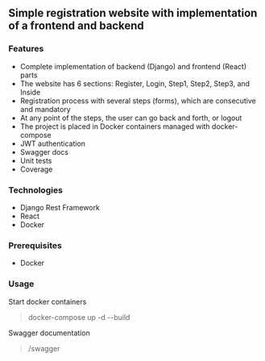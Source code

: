 ## Simple registration website with implementation of a frontend and backend

### Features
- Complete implementation of backend (Django) and frontend (React) parts
- The website has 6 sections: Register, Login, Step1, Step2, Step3, and Inside
- Registration process with several steps (forms), which are consecutive and mandatory
- At any point of the steps, the user can go back and forth, or logout
- The project is placed in Docker containers managed with docker-compose
- JWT authentication
- Swagger docs
- Unit tests
- Coverage

### Technologies
- Django Rest Framework
- React
- Docker

### Prerequisites
- Docker

### Usage
Start docker containers
> docker-compose up -d --build

Swagger documentation
> /swagger
